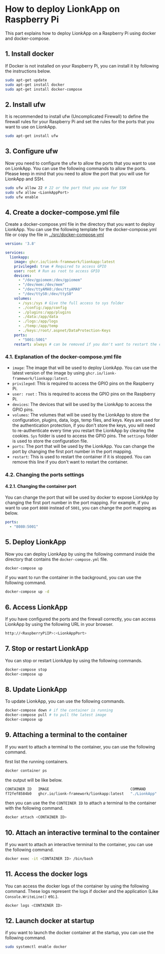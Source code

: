 # How to deploy LionkApp on Raspberry Pi

This part explains how to deploy LionkApp on a Raspberry Pi using docker and docker-compose.

## 1. Install docker

If Docker is not installed on your Raspberry Pi, you can install it by following the instructions below.

```bash
sudo apt-get update
sudo apt-get install docker
sudo apt-get install docker-compose
```

## 2. Install ufw

It is recommended to install ufw (Uncomplicated Firewall) to define the firewall rules for your Raspberry Pi and set the rules for the ports that you want to use on LionkApp.

```bash
sudo apt-get install ufw
```

## 3. Configure ufw

Now you need to configure the ufw to allow the ports that you want to use on LionkApp. You can use the following commands to allow the ports. 
Please keep in mind that you need to allow the port that you will use for LionkApp and SSH.

```bash
sudo ufw allow 22 # 22 or the port that you use for SSH
sudo ufw allow <LionkAppPort>
sudo ufw enable
```

## 4. Create a docker-compose.yml file

Create a docker-compose.yml file in the directory that you want to deploy LionkApp. You can use the following template for the docker-compose.yml file or copy the file in [../src/docker-compose.yml](../src/docker-compose.yml)

```yaml
version: '3.8'

services:
  lionkapp:
    image: ghcr.io/lionk-framework/lionkapp:latest
    privileged: true # Required to access GPIO
    user: root # Run as root to access GPIO
    devices:
      - "/dev/gpiomem:/dev/gpiomem"
      - "/dev/mem:/dev/mem"
      - "/dev/ttyAMA0:/dev/ttyAMA0"
      - "/dev/ttyS0:/dev/ttyS0"
    volumes:
      - /sys:/sys # Give the full access to sys folder
      - ./config:/app/config
      - ./plugins:/app/plugins
      - ./data:/app/data
      - ./logs:/app/logs
      - ./temp:/app/temp
      - ./keys:/root/.aspnet/DataProtection-Keys
    ports:
      - "5001:5001"
    restart: always # can be removed if you don't want to restart the container
```

### 4.1. Explanation of the docker-compose.yml file
- `image`: The image that will be used to deploy LionkApp. You can use the latest version of the image by using `ghcr.io/lionk-framework/lionkapp:latest`.
- `privileged`: This is required to access the GPIO pins on the Raspberry Pi.
- `user: root` : This is required to access the GPIO pins on the Raspberry Pi.
- `devices`: The devices that will be used by the LionkApp to access the GPIO pins.
- `volumes`: The volumes that will be used by the LionkApp to store the configuration, plugins, data, logs, temp files, and keys. Keys are used for the authentication protection, if you don't store the keys, you will need to re-authenticate every time you restart the LionkApp by clearing the cookies. `Sys` folder is used to access the GPIO pins. The `settings` folder is used to store the configuration file.
- `ports`: The port that will be used by the LionkApp. You can change the port by changing the first port number in the port mapping.
- `restart`: This is used to restart the container if it is stopped. You can remove this line if you don't want to restart the container.

### 4.2. Changing the ports settings

#### 4.2.1. Changing the container port

You can change the port that will be used by docker to expose LionkApp by changing the first port number in the port mapping. For example, if you want to use port `8080` instead of `5001`, you can change the port mapping as below.

```yaml	
ports:
  - "8080:5001"
```
## 5. Deploy LionkApp

Now you can deploy LionkApp by using the following command inside the directory that contains the `docker-compose.yml` file.

```bash
docker-compose up
```

if you want to run the container in the background, you can use the following command.

```bash
docker-compose up -d
```

## 6. Access LionkApp

If you have configured the ports and the firewall correctly, you can access LionkApp by using the following URL in your browser.

```bash
http://<RaspberryPiIP>:<LionkAppPort>
```

## 7. Stop or restart LionkApp

You can stop or restart LionkApp by using the following commands.

```bash
docker-compose stop
docker-compose up
```

## 8. Update LionkApp

To update LionkApp, you can use the following commands.

```bash
docker-compose down # if the container is running
docker-compose pull # to pull the latest image
docker-compose up
```

## 9. Attaching a terminal to the container

If you want to attach a terminal to the container, you can use the following command.

first list the running containers.
```bash	
docker container ps
```

the output will be like below.

```bash
CONTAINER ID   IMAGE                                     COMMAND        CREATED          STATUS          PORTS                                       NAMES
f72fef8584b0   ghcr.io/lionk-framework/lionkapp:latest   "./LionkApp"   29 minutes ago   Up 21 seconds   0.0.0.0:5001->5001/tcp, :::5001->5001/tcp   pi_lionkapp_1
```

then you can use the the `CONTEINER ID` to attach a terminal to the container with the following command.

```bash
docker attach <CONTAINER ID>
```

## 10. Attach an interactive terminal to the container

If you want to attach an interactive terminal to the container, you can use the following command.

```bash
docker exec -it <CONTAINER ID> /bin/bash
```

## 11. Access the docker logs

You can access the docker logs of the container by using the following command. These logs represent the logs if docker and the application (Like `Console.WriteLine()` etc.).

```bash
docker logs <CONTAINER ID>
```

## 12. Launch docker at startup

if you want to launch the docker container at the startup, you can use the following command.

```bash
sudo systemctl enable docker
```

